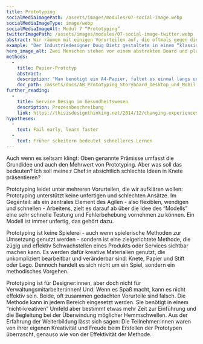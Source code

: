 ```yaml
---
title: Prototyping
socialMediaImagePath: /assets/images/modules/07-social-image.webp
socialMediaImageType: image/webp
socialMediaImageAlt: Modul 7 “Prototyping”
twitterImagePath: /assets/images/modules/07-social-image-twitter.webp
abstract: Wir räumen mit einigen Vorurteilen auf, die oftmals gegen die Methode Prototyping gehegt werden und erläutern ihren Mehrwert.
example: "Der Industriedesigner Doug Dietz gestaltete in einem “klassischen” Design Thinking Prozess (nutzer:innenorientiert und in Prototypen entwickelt) ein MRT-Gerät für Kinder. Aus eigener Erfahrung wusste er, wie beängstigend diese Untersuchung für Kinder sein kann und das sie in vielen Fällen deswegen abgebrochen werden muss. Er entwickelte die “Adventure Series” die aus einem normalen MRT ein Piratenschiff oder eine Rakete macht und den Kindern eine spielerische “Reise” ermöglicht. Die Abbruchraten der Untersuchung sind in diesen Geräten wesentlich geringer."
hero_image_alt: Zwei Menschen stehen vor einem abstrakten Board und platzieren Elemente darauf
methods:
  - 
    title: Papier-Prototyp
    abstract:
    description: "Man benötigt ein A4-Papier, faltet es einmal längs und zweimal quer, so das 6 gleiche Felder entstehen. In jedes Feld zeichnet man einen Rahmen für ein Bild und einige darunter stehende Textzeilen. Ein sogenanntes Storyboard ist entstanden, das die erste Idee zum Ablauf einer Dienstleistung in Bild und Text erfassen kann. Der Vorteil des Storyboards im Vergleich zu einer rein textlichen Beschreibung liegt in der Ergänzung der visuellen Ebene. Sie ist die Hauptebene, der Text ergänzt die Bilder “nur” und ermöglicht so die niedrigschwelligere Dokumentation einer Idee."
    doc_path: /assets/docs/AB_Prototyping_Storyboard_Desktop_und_Mobil.pdf
further_reading:
  - 
    title: Service Design im Gesundheitswesen
    description: Prozessbeschreibung
    link: https://thisisdesignthinking.net/2014/12/changing-experiences-through-empathy-ge-healthcares-adventure-series/
hypotheses:
  - 
    text: Fail early, learn faster
  -
    text: Früher scheitern bedeutet schnelleres Lernen
---
```


Auch wenn es seltsam klingt: Oben genannte Prämisse umfasst die Grundidee und auch den Mehrwert von Prototyping. Aber was soll das bedeuten? Ich soll meine:r Chef:in absichtlich schlechte Ideen in Knete präsentieren? 

Prototyping leidet unter mehreren Vorurteilen, die wir aufklären wollen:
Prototyping unterstützt keine unfertigen und schlechten Ansätze. Im Gegenteil: als ein zentrales Element des Agilen - also flexiblen, wendigen und schnellen - Arbeitens, zielt es darauf ab über die Idee des “Modells” eine sehr schnelle Testung und Fehlerbehebung vornehmen zu können. Ein Modell ist immer unfertig, das gehört dazu.

Prototyping ist keine Spielerei - auch wenn spielerische Methoden zur Umsetzung genutzt werden - sondern ist eine zielgerichtete Methode, die zügig und effektiv Schwachstellen eines Produkts oder Services sichtbar machen kann. Es werden dafür kreative Materialien genutzt, die unkompliziert bearbeitbar und veränderbar sind: Knete, Papier und Stift oder Lego. Dennoch handelt es sich nicht um ein Spiel, sondern ein methodisches Vorgehen.

Prototyping ist für Designer:innen, aber doch nicht für Verwaltungsmitarbeiter:innen! Und: Wenn es Spaß macht, kann es nicht effektiv sein. Beide, oft zusammen gedachten Vorurteile sind falsch. Die Methode kann in jedem Bereich eingesetzt werden. Sie benötigt in einem “nicht-kreativen” Umfeld aber bestimmt etwas mehr Zeit zur Einführung und die Begleitung bei der Überwindung möglicher Hemmschwellen. Aus der Erfahrung der Weiterbildung lässt sich sagen: Die Teilnehmer:innen waren von ihrer eigenen Kreativität und Freude beim Erstellen der Prototypen überrascht, genauso wie von der Effektivität der Methode. 